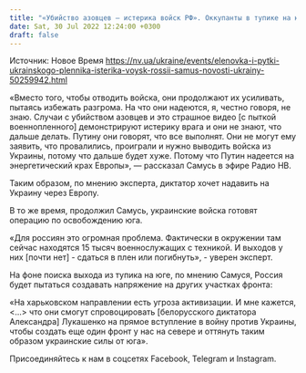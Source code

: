 ```yaml
---
title: "«Убийство азовцев — истерика войск РФ». Оккупанты в тупике на юге и будут создавать напряжение на других участках фронта — Самусь"
date: Sat, 30 Jul 2022 12:24:00 +0300
draft: false
---
```

Источник: Новое Время https://nv.ua/ukraine/events/elenovka-i-pytki-ukrainskogo-plennika-isterika-voysk-rossii-samus-novosti-ukrainy-50259942.html


«Вместо того, чтобы отводить войска, они продолжают их усиливать, пытаясь избежать разгрома. На что они надеются, я, честно говоря, не знаю. Случаи с убийством азовцев и это страшное видео [с пыткой военнопленного] демонстрируют истерику врага и они не знают, что дальше делать. Путину они говорят, что все выполнят. Они не могут ему заявить, что провалились, проиграли и нужно выводить войска из Украины, потому что дальше будет хуже. Потому что Путин надеется на энергетический крах Европы», — рассказал Самусь в эфире Радио НВ.

Таким образом, по мнению эксперта, диктатор хочет надавить на Украину через Европу.

В то же время, продолжил Самусь, украинские войска готовят операцию по освобождению юга.

«Для россиян это огромная проблема. Фактически в окружении там сейчас находятся 15 тысяч военнослужащих с техникой. И выходов у них [почти нет] - сдаться в плен или погибнуть», - уверен эксперт.

На фоне поиска выхода из тупика на юге, по мнению Самуся, Россия будет пытаться создавать напряжение на других участках фронта:

«На харьковском направлении есть угроза активизации. И мне кажется, <...> что они смогут спровоцировать [белорусского диктатора Александра] Лукашенко на прямое вступление в войну против Украины, чтобы создать еще один фронт у нас на севере и оттянуть таким образом украинские силы от юга».

Присоединяйтесь к нам в соцсетях Facebook, Telegram и Instagram.
